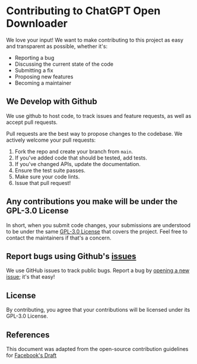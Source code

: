 # Contributing to ChatGPT Open Downloader

We love your input! We want to make contributing to this project as easy and transparent as possible, whether it's:

- Reporting a bug
- Discussing the current state of the code
- Submitting a fix
- Proposing new features
- Becoming a maintainer

## We Develop with Github

We use github to host code, to track issues and feature requests, as well as accept pull requests.

Pull requests are the best way to propose changes to the codebase. We actively welcome your pull requests:

1. Fork the repo and create your branch from `main`.
2. If you've added code that should be tested, add tests.
3. If you've changed APIs, update the documentation.
4. Ensure the test suite passes.
5. Make sure your code lints.
6. Issue that pull request!

## Any contributions you make will be under the GPL-3.0 License

In short, when you submit code changes, your submissions are understood to be under the same [GPL-3.0 License](http://www.gnu.org/licenses/gpl-3.0.html) that covers the project. Feel free to contact the maintainers if that's a concern.

## Report bugs using Github's [issues](https://github.com/lubianat/chatgpt_open_parser/issues)

We use GitHub issues to track public bugs. Report a bug by [opening a new issue](https://github.com/lubianat/chatgpt_open_parser/issues/new); it's that easy!

## License

By contributing, you agree that your contributions will be licensed under its GPL-3.0 License.

## References

This document was adapted from the open-source contribution guidelines for [Facebook's Draft](https://github.com/facebook/draft-js/blob/master/CONTRIBUTING.md)
